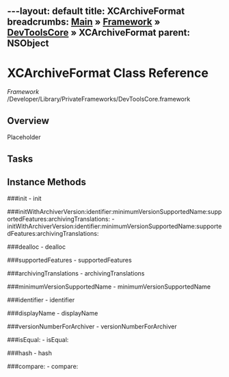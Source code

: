 ---layout: default
title: XCArchiveFormat
breadcrumbs: <a href="/index.html">Main</a> &raquo; <a href="/Frameworks.html">Framework</a> &raquo; <a href="/Frameworks/DevToolsCore.html">DevToolsCore</a> &raquo; XCArchiveFormat
parent: NSObject 
---
# XCArchiveFormat Class Reference

*Framework* /Developer/Library/PrivateFrameworks/DevToolsCore.framework

## Overview

Placeholder

## Tasks

## Instance Methods

<a name="-init"></a>
###init
    - init

<a name="-initWithArchiverVersion:identifier:minimumVersionSupportedName:supportedFeatures:archivingTranslations:"></a>
###initWithArchiverVersion:identifier:minimumVersionSupportedName:supportedFeatures:archivingTranslations:
    - initWithArchiverVersion:identifier:minimumVersionSupportedName:supportedFeatures:archivingTranslations:

<a name="-dealloc"></a>
###dealloc
    - dealloc

<a name="-supportedFeatures"></a>
###supportedFeatures
    - supportedFeatures

<a name="-archivingTranslations"></a>
###archivingTranslations
    - archivingTranslations

<a name="-minimumVersionSupportedName"></a>
###minimumVersionSupportedName
    - minimumVersionSupportedName

<a name="-identifier"></a>
###identifier
    - identifier

<a name="-displayName"></a>
###displayName
    - displayName

<a name="-versionNumberForArchiver"></a>
###versionNumberForArchiver
    - versionNumberForArchiver

<a name="-isEqual:"></a>
###isEqual:
    - isEqual:

<a name="-hash"></a>
###hash
    - hash

<a name="-compare:"></a>
###compare:
    - compare:

